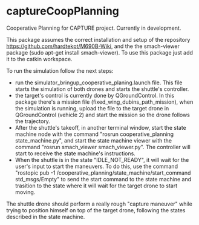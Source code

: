 # captureCoopPlanning
Cooperative Planning for CAPTURE project. Currently in development.

This package assumes the correct installation and setup of the repository https://github.com/hardtekpt/M690B-Wiki, and the the smach-viewer package (sudo apt-get install smach-viewer). To use this package just add it to the catkin workspace.

To run the simulation follow the next steps:

* run the simulator_bringup_cooperative_planing.launch file. This file starts the simulation of both drones and starts the shuttle's controller.
* the target's control is currently done by QGroundControl. In this package there's a mission file (fixed_wing_dubins_path_mission), when the simulation is running, upload the file to the target drone in QGroundControl (vehicle 2) and start the mission so the drone follows the trajectory.
* After the shuttle's takeoff, in another terminal window, start the state machine node with the command "rosrun cooperative_planning state_machine.py", and start the state machine viewer with the command "rosrun smach_viewer smach_viewer.py". The controller will start to receive the state machine's instructions.
* When the shuttle is in the state "IDLE_NOT_READY", it will wait for the user's input to start the maneuvers. To do this, use the command "rostopic pub -1 /cooperative_planning/state_machine/start_command std_msgs/Empty" to send the start command to the state machine and trasition to the state where it will wait for the target drone to start moving.

The shuttle drone should perform a really rough "capture maneuver" while trying to position himself on top of the target drone, following the states described in the state machine.


